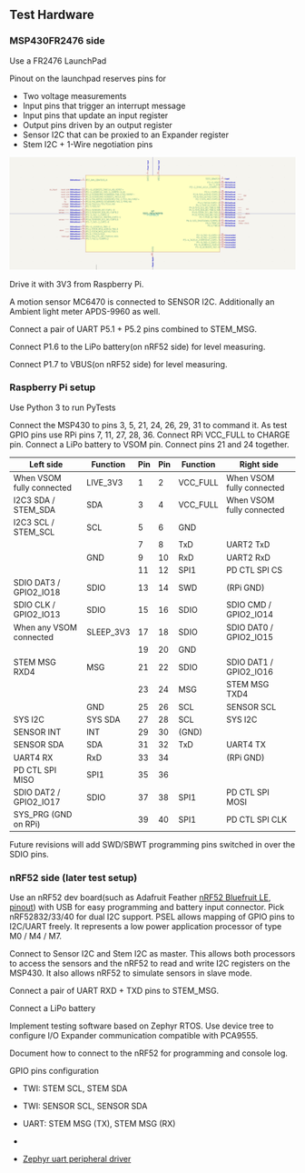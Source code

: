 ## Test Hardware

### MSP430FR2476 side

Use a FR2476 LaunchPad

Pinout on the launchpad reserves pins for

- Two voltage measurements
- Input pins that trigger an interrupt message
- Input pins that update an input register
- Output pins driven by an output register
- Sensor I2C that can be proxied to an Expander register
- Stem I2C + 1-Wire negotiation pins

![MSP430 symbol](./TEST-FR2476.png)

Drive it with 3V3 from Raspberry Pi.

A motion sensor MC6470 is connected to SENSOR I2C.
Additionally an Ambient light meter APDS-9960 as well.

Connect a pair of UART P5.1 + P5.2 pins combined to STEM_MSG.

Connect P1.6 to the LiPo battery(on nRF52 side) for level measuring.

Connect P1.7 to VBUS(on nRF52 side) for level measuring.


### Raspberry Pi setup

Use Python 3 to run PyTests 

Connect the MSP430 to pins 3, 5, 21, 24, 26, 29, 31 to command it.
As test GPIO pins use RPi pins 7, 11, 27, 28, 36.
Connect RPi VCC_FULL to CHARGE pin.
Connect a LiPo battery to VSOM pin.
Connect pins 21 and 24 together.


| Left side                  | Function  |Pin |Pin | Function  | Right side           |
|----------------------------|-----------|----|----|-----------|----------------------|
|  When VSOM fully connected | LIVE_3V3  | 1  | 2  | VCC_FULL  | When VSOM fully connected  |
|       I2C3 SDA / STEM_SDA  | SDA       | 3  | 4  | VCC_FULL  | When VSOM fully connected |
|       I2C3 SCL / STEM_SCL  | SCL       | 5  | 6  | GND       |                      |
|                            |           | 7  | 8  | TxD       | UART2 TxD            |
|                            | GND       | 9  | 10 | RxD       | UART2 RxD            |
|                            |           | 11 | 12 | SPI1      | PD CTL SPI CS     |
|     SDIO DAT3 / GPIO2_IO18 | SDIO      | 13 | 14 | SWD       | (RPi GND)              |
|      SDIO CLK / GPIO2_IO13 | SDIO      | 15 | 16 | SDIO      | SDIO CMD / GPIO2_IO14  |
|    When any VSOM connected | SLEEP_3V3 | 17 | 18 | SDIO      | SDIO DAT0 / GPIO2_IO15 |
|                            |           | 19 | 20 | GND       |                        |
|             STEM MSG RXD4  | MSG       | 21 | 22 | SDIO      | SDIO DAT1 / GPIO2_IO16 |
|                            |           | 23 | 24 | MSG       | STEM MSG TXD4          |
|                            | GND       | 25 | 26 | SCL       | SENSOR SCL             |
|                    SYS I2C | SYS SDA   | 27 | 28 | SCL       | SYS I2C              |
|                 SENSOR INT | INT       | 29 | 30 | (GND)     |                      |
|                 SENSOR SDA | SDA       | 31 | 32 | TxD       | UART4 TX             |
|                   UART4 RX | RxD       | 33 | 34 |           |  (RPi GND)           |
|            PD CTL SPI MISO | SPI1      | 35 | 36 |           |                      |
|     SDIO DAT2 / GPIO2_IO17 | SDIO      | 37 | 38 | SPI1      | PD CTL SPI MOSI      |
|       SYS_PRG (GND on RPi) |           | 39 | 40 | SPI1      | PD CTL SPI CLK       |

Future revisions will add SWD/SBWT programming pins switched in over the SDIO pins.




### nRF52 side (later test setup)

Use an nRF52 dev board(such as Adafruit Feather [nRF52 Bluefruit LE](https://docs.zephyrproject.org/1.14.0/boards/arm/nrf52_adafruit_feather/doc/), [pinout](https://learn.adafruit.com/bluefruit-nrf52-feather-learning-guide/device-pinout)) with USB for easy programming and battery input connector. Pick nRF52832/33/40 for dual I2C support. PSEL allows mapping of GPIO pins to I2C/UART freely.
It represents a low power application processor of type M0 / M4 / M7.

Connect to Sensor I2C and Stem I2C as master. 
This allows both processors to access the sensors and the nRF52 to read and write I2C registers on the MSP430.
It also allows nRF52 to simulate sensors in slave mode.

Connect a pair of UART RXD + TXD pins to STEM_MSG.

Connect a LiPo battery

Implement testing software based on Zephyr RTOS.
Use device tree to configure I/O Expander communication compatible with PCA9555.

Document how to connect to the nRF52 for programming and console log.

GPIO pins configuration
- TWI: STEM SCL, STEM SDA
- TWI: SENSOR SCL, SENSOR SDA
- UART: STEM MSG (TX), STEM MSG (RX)
- 

- [Zephyr uart peripheral driver](https://github.com/Riphiphip/zephyr-uart-driver-example)
